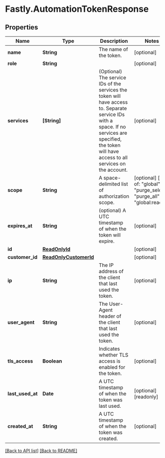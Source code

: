 # Fastly.AutomationTokenResponse

## Properties

Name | Type | Description | Notes
------------ | ------------- | ------------- | -------------
**name** | **String** | The name of the token. | [optional] 
**role** | **String** |  | [optional] 
**services** | **[String]** | (Optional) The service IDs of the services the token will have access to. Separate service IDs with a space. If no services are specified, the token will have access to all services on the account.  | [optional] 
**scope** | **String** | A space-delimited list of authorization scope. | [optional]  [one of: "global", "purge_select", "purge_all", "global:read"]
**expires_at** | **String** | (optional) A UTC timestamp of when the token will expire. | [optional] 
**id** | [**ReadOnlyId**](ReadOnlyId.md) |  | [optional] 
**customer_id** | [**ReadOnlyCustomerId**](ReadOnlyCustomerId.md) |  | [optional] 
**ip** | **String** | The IP address of the client that last used the token. | [optional] 
**user_agent** | **String** | The User-Agent header of the client that last used the token. | [optional] 
**tls_access** | **Boolean** | Indicates whether TLS access is enabled for the token. | [optional] 
**last_used_at** | **Date** | A UTC timestamp of when the token was last used. | [optional] [readonly] 
**created_at** | **String** | A UTC timestamp of when the token was created. | [optional] 


[[Back to API list]](../../README.md#endpoints) [[Back to README]](../../README.md)
